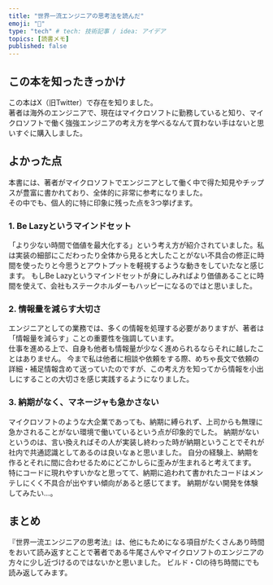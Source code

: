 ```yaml
---
title: "世界一流エンジニアの思考法を読んだ"
emoji: "📘"
type: "tech" # tech: 技術記事 / idea: アイデア
topics: [読書メモ]
published: false
---
```


## この本を知ったきっかけ

この本はX（旧Twitter）で存在を知りました。  
著者は海外のエンジニアで、現在はマイクロソフトに勤務していると知り、マイクロソフトで働く強強エンジニアの考え方を学べるなんて買わない手はないと思いすぐに購入しました。

## よかった点

本書には、著者がマイクロソフトでエンジニアとして働く中で得た知見やチップスが豊富に書かれており、全体的に非常に参考になりました。  
その中でも、個人的に特に印象に残った点を3つ挙げます。

### 1. Be Lazyというマインドセット

「より少ない時間で価値を最大化する」という考え方が紹介されていました。私は実装の細部にこだわったり全体から見ると大したことがない不具合の修正に時間を使ったりと今思うとアウトプットを軽視するような動きをしていたなと感じます。
もしBe Lazyというマインドセットが身にしみればより価値あることに時間を使えて、会社もステークホルダーもハッピーになるのではと思いました。

### 2. 情報量を減らす大切さ

エンジニアとしての業務では、多くの情報を処理する必要がありますが、著者は「情報量を減らす」ことの重要性を強調しています。  
仕事を進める上で、自身も他者も情報量が少なく進められるならそれに越したことはありません。
今まで私は他者に相談や依頼をする際、めちゃ長文で依頼の詳細・補足情報含めて送っていたのですが、この考え方を知ってから情報を小出しにすることの大切さを感じ実践するようになりました。

### 3. 納期がなく、マネージャも急かさない

マイクロソフトのような大企業であっても、納期に縛られず、上司からも無理に急かされることがない環境で働いているという点が印象的でした。
納期がないというのは、言い換えればその人が実装し終わった時が納期ということでそれが社内で共通認識としてあるのは良いなぁと思いました。
自分の経験上、納期を作るとそれに間に合わせるためにどこかしらに歪みが生まれると考えてます。
特にコードに現れやすいかなと思ってて、納期に追われて書かれたコードはメンテしにくく不具合が出やすい傾向があると感じてます。
納期がない開発を体験してみたい…。

## まとめ

『世界一流エンジニアの思考法』は、他にもためになる項目がたくさんあり時間をおいて読み返すとことで著者である牛尾さんやマイクロソフトのエンジニアの方々に少し近づけるのではないかと思いました。
ビルド・CIの待ち時間にでも読み返してみます。
